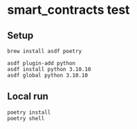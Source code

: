 # smart_contracts test

## Setup

```
brew install asdf poetry

asdf plugin-add python
asdf install python 3.10.10
asdf global python 3.10.10
```

## Local run

```
poetry install
poetry shell
```

